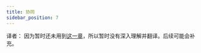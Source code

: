 ```yaml
---
title: 协同
sidebar_position: 7
---
```


译者： 因为暂时还未用到[这一章](https://tiptap.dev/guide/collaborative-editing)，所以暂时没有深入理解并翻译。后续可能会补充。